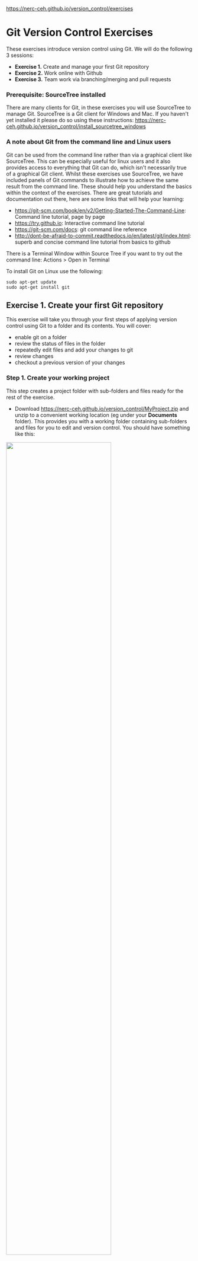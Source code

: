 https://nerc-ceh.github.io/version_control/exercises

# Git Version Control Exercises

These exercises introduce version control using Git.  We will do the following 3 sessions:

- **Exercise 1.** Create and manage your first Git repository
- **Exercise 2.** Work online with Github
- **Exercise 3.** Team work via branching/merging and pull requests

### Prerequisite: SourceTree installed
There are many clients for Git, in these exercises you will use SourceTree to manage Git.  SourceTree is a Git client for Windows and Mac.  If you haven't yet installed it please do so using these instructions: <https://nerc-ceh.github.io/version_control/install_sourcetree_windows>

### A note about Git from the command line and Linux users
Git can be used from the command line rather than via a graphical client like SourceTree.  This can be especially useful for linux users and it also provides access to everything that Git can do, which isn't necessarily true of a graphical Git client.  Whilst these exercises use SourceTree, we have included panels of Git commands to illustrate how to achieve the same result from the command line.  These should help you understand the basics within the context of the exercises.  There are great tutorials and documentation out there, here are some links that will help your learning:
- <https://git-scm.com/book/en/v2/Getting-Started-The-Command-Line>: Command line tutorial, page by page
- <https://try.github.io>: Interactive command line tutorial
- <https://git-scm.com/docs>: git command line reference
- <http://dont-be-afraid-to-commit.readthedocs.io/en/latest/git/index.html>: superb and concise command line tutorial from basics to github

There is a Terminal Window within Source Tree if you want to try out the command line:  Actions > Open in Terminal

To install Git on Linux use the following:

```
sudo apt-get update
sudo apt-get install git
```

## Exercise 1. Create your first Git repository

This exercise will take you through your first steps of applying version control using Git to a folder and its contents.  You will cover:

- enable git on a folder
- review the status of files in the folder
- repeatedly edit files and add your changes to git
- review changes
- checkout a previous version of your changes

### Step 1.  Create your working project
This step creates a project folder with sub-folders and files ready for the rest of the exercise.

- Download <https://nerc-ceh.github.io/version_control/MyProject.zip> and unzip to a convenient working location (eg under your **Documents** folder).  This provides you with a working folder containing sub-folders and files for you to edit and version control.  You should have something like this:

<img src="images/ex1_0.png"  width="75%">

- The location of the root folder (eg C:\Users\jon\Documents\MyProject) will be needed in Step 2.  

### Step 2.  Enable Git on your new project
This step adds the Git repository to the root of your project folder.

- Open SourceTree
- Press the **Create** button, to show the **Create a repository** form.
- Fill in the fields as follows:
  - **Destination path**: the location of the root folder from step 1 - in otherwords, the folder you want to version control (eg C:\Users\jon\Documents\MyProject)
  - **Name**: a simple name to identify your repository in SourceTree 
  - **Git or Mercurial** drop down: select Git
  - **Create repository on account** drop down: make sure it is **not** selected

<img src="images/ex1_1.png" width="75%">

- Press the **Create** button, to create a Git repository in the root folder of your project
- You should see the following warning, which simply alerts you to the fact that it will add a Git repository to an existing folder, rather than create the folder for you (which is another way of starting your version controlled project) - press **yes** to accept:

<img src="images/ex1_1a.png" width="75%">

- You **may** be prompted to provide your name and e-mail.  If you've set this up before then it won't prompt you.  If required, enter you details and tick the **Use these details on all repositories** so you don't have to do it again.  Your details are used to add your identity to the log when you **Commit** edits:

<img src="images/ex1_user_details.png" width="75%">

- SourceTree will now display the state of your version controlled project, with all files in the **Unstaged files** area:

<img src="images/ex1_unstaged.png" width="75%">

- Also, if you look in the root of your project in Windows Explorer you will now see a new folder called '.git', this is the Git repository (you may need to enable 'Show hidden folders' to see it)

<img src="images/ex1_git_hidden.png" width="75%">

### Step 3. Populate your new repository
Your new Git repository does not yet contain any files to version control, that is all files are currently **Untracked**.  This is why they have a question mark next to them in SourceTree.  This step puts all your files into Git, which is a two step process of **Staging** and then **Committing** them.

- Add all files to the **Staged files** area by pressing the **Stage All** button.  

<img src="images/ex1_stage.png" width="75%">

- Note that they are now displayed in the **Staged files** area with green plus icon, indicating they are brand new files ready to be committed to the Git repository

<img src="images/ex1_staged.png" width="75%">

- Type in a commit message, eg 'Initial commit to add all project files' and press **Commit**

<img src="images/ex1_commit.png" width="75%">

- All files are committed to the Git repository and both the 'Unstaged files' and 'Staged files' areas are empty

<img src="images/ex1_committed.png" width="75%">

### Step 4.  Edit files and commit changes to Git 
In this step you will edit some files and commit your changes to Git.

- In your favourite text editor, open a couple of the downloaded files (eg elephants/Asian.txt and elephants/African.txt) and make some edits to them.
- In SourceTree, the files you edited are shown in the **Unstaged** area with a yellow '...' icon next to them.  If you highlight one, then your changes are shown:

<img src="images/ex1_unstaged_edits.png" width="75%">

- Add to the staging area and commit with a suitable message as you did before.

<img src="images/ex1_staged_edits.png" width="75%">

### Step 5.  Stage specific files
In this step you will edit two files, but **Stage** and **Commit** them separately to illustrate how commits can be used to organise your edits.

- Add some new text to **two** files (eg cats/Siamese.txt and dogs/spaniel.txt)

- In **Unstaged files** select just **one** edited file, then press **Stage Selected**

<img src="images/ex1_stage_selected.png" width="75%">

- This time, only your selected file is staged ready to commit.  Give it an appropriate message and then **Commit**

<img src="images/ex1_commit_selected.png" width="75%">

- You will see one file left in **Unstaged files**, stage and commit it with a message:

<img src="images/ex1_commit_selected2.png" width="75%">

### Step 6. Review the Git log and checkout a version
You should now have a range of file changes committed to Git.  In this step you will look at the log of your edits and checkout one of those revisions.

- Take a look at the Git log by pressing the **Log/History** tab at the bottom:

<img src="images/ex1_logs.png" width="75%">

- There are 3 panels showing different aspects of the log:
  1. firstly each commit together with its commit message is shown in the top panel.
  2. select a commit in the top panel to display which files were edited (bottom left panel)
  3. select a file in the bottom left panel to display its edits (bottom right panel)

<img src="images/ex1_log_panels.png" width="75%">

- you will now checkout one of the commits shown in the log.  When you checkout a specific commit all files in your working copy will be exactly as they were when you committed those changes.  On your log, right click an earlier commit in the top panel (eg in my example 'Added info about elephant trunks') and select **Checkout...** from the context menu:

<img src="images/ex1_checkout.png" width="75%">

- you will see the following warning, for this exercise it is safe to ignore it (DO NOT tick **Clean (discard all changes)**):

<img src="images/ex1_checkout_warning.png" width="75%">

- the log shows the **HEAD** tag on the commit you just checked out - this indicates all files in your working copy are now as they were when you make that commit.  If you look at the files in that folder in Windows Explorer you will see all work done after that commit is missing.  This is one way you can get hold of previous versions of files.

<img src="images/ex1_checkedout.png" width="75%">s

- Return to the latest version of your work again by checking out the latest commit of the **master** branch - this is done by right clicking on the **master** and selecting **Checkout...** from the context menu

<img src="images/ex1_checkout_master.png" width="75%">

- You should now be back at your latest edit, with the files in your working folder containing all edits

<img src="images/ex1_checkedout_master.png" width="75%">

### Step 6.  Tagging
As you can imagine, the Git log soon fills with many commits.  There are times when you will want to identify a specific point in the log as something more significant - such as when you have completed major blocks of work, reached a milestone or finished a major change to modelling or website code.  This is a release point that you can then refer to via a version number - eg v1.0.1 of my model or website.  In Git this is called an **annotated tag**.  The complete state of your repository is stored against this tag.  This step will add an annotated tag to your repository.

- Select the **Tag** option highlighted below, fill in the dialogue like this:
  - **Tag name**: your version number (eg v1.0.0)
  - **Working copy parent** or **Specified commit**: choose either the current state of your repository or a specific commit that this tag will be tied to
  - **Advanced Option**: for this exercise we aren't using them
  - **Add Tag**: press to add the tag
  
<img src="images/ex1_add_tag.png" width="75%">

- You will now see the tag in your **Log/History** view and you can also list all tags on the left by selecting the **Tags** dropdown:

<img src="images/ex1_tagged.png" width="75%">

- When you need your files in the state referred to by the tag, just **checkout** that tag as you did earlier in this exercise for a specific commit.

<img src="images/ex1_checkout_tag.png" width="75%">

### Step 7.  Ignoring files
It is very useful to be able to exclude some files from version control, for example you may have other processes that generate temporary files in your project.  Ignoring files is done by adding a file named **.gitignore** to the root folder of your project.  File names and file patterns added to it are ignored by Git.  The following step will demonstrate it.

- create two files in the root your project called **.ignore** and **temporary_file.txt** respectively.  Look at your **Unstaged files** panel in SourceTree.  As expected you see both files are untracked (purple question mark) and ready to be staged and committed:

<img src="images/ex1_gitignore_unstaged.png" width="75%">

- in your favourite text editor open **.gitignore**, add the single line **temporary_file.txt**, save and close.  Return to SourceTree's **Unstaged files** panel (refresh if necessary - f5) and this time only the **.gitignore** file is visible.  This shows that Git is now ignoring the temporary file and it can't be staged or committed to Git.  You can use a file pattern like temp*.* instead to widen the scope of what is ignored:

<img src="images/ex1_gitignore_ignored.png" width="75%">

- stage and commit the .gitignore file

## Exercise 2.  Work on-line with Github
Until now your Git repository has only existed locally inside your project folder.  **Github** is a service that allows you to host your Git repository on-line so you can access it from anywhere, share it, collaborate and more.  We have a NERC-CEH organisation in Github, which you can join and it will provide a private place for you to host your repositories.  In this exercise you will:
  - register with Github
  - join the NERC-CEH organisation
  - create a repository in the NERC-CEH organisation
  - work with the repository locally and synchronise with Github
  
### Step 1.  Create a Github account and join the NERC-CEH organisation
- If you do not yet have an account with Github, open a browser, go to https://github.com and sign up using your CEH e-mail address.  

<img src="images/ex2_signup.png" width="75%">

- You need to join the NERC-CEH organisation, but this is by invitation only.  So, once you have signed-up let us know in the classroom so we can invite you.  If doing this outside the lesson, please e-mail foo@ceh.ac.uk and you will be invited.  Accept the invitation by...???...under profile perhaps...needs checking.

### Step 2.  Create a private repository
- In a browser, go to https://github.com, make sure you are logged in and select the the **New repository ** button to begin creating a new repository

<img src="images/ex2_new.png" width="75%">

- Fill in the form as below and press **Create repository**
  - **Owner**: NERC-CEH
  - **Repository Name**: something brief that describes it
  - **Description**: add a note to say it was created as a tutorial exercise
  - **Public/Private**: select Private, which means you manage who can see it
  - **Initialize repository with README**: tick this box, it is good to have a README at the root of your project
  - **Add .gitignore**: leave this as None, you will add your own from exercise 1
  - **Add a license**: not really applicable in a private repository, but you may want to see what they provide

<img src="images/ex2_new_form.png" width="75%">

- You now have an almost empty repository on Github that should look something like this:

<img src="images/ex2_empty_repo.png" width="75%">

### Step 3.  Download (clone) the Github repository
To start adding and managing files you need to download your Github repository.  This is called **cloning** your repository.

- Go to your repository on Github (eg https://github.com/NERC-CEH/jons_exercise_repo)
  - press the **Clone or download** button
  -  press the **copy to clipboard** button, as shown highlighted below (make sure the URL shown starts with **https** and not **git** - otherwise select **Use HTTPS** nearby):

<img src="images/ex2_clone_copy_url.png" width="75%">

- Open SourceTree and go to **File** > **Clone / New...** > press the **Clone** option and fill in the form like this:
  - **Source Path / URL**: paste the url you just copied from Github (eg https://github.com/NERC-CEH/jons_exercise_repo.git)
  - **Destination Path**: this is the folder where you want to save the repository locally.  For example: C:\Users\jcoop\Documents\repos\jons_exercise_repo - **NOTE**: the final folder named in that path must not yet exist as it will be created by SourceTree (eg jons_exercise_repo), however the rest of the folder structure must already exist (eg C:\Users\jcoop\Documents\repos)
  - **Name**: this is the name that SourceTree will display, keep it the same as the repository name (eg jons_exercise_repo)
  - Press **Clone**

<img src="images/ex2_clone_sourcetree.png" width="75%">

### Step 4.  Add files to your local copy
 - You will now have an empty local copy ready to use - in Sourcetree it looks like this, the same as in Exercise 1:

 <img src="images/ex2_cloned_sourcetree.png" width="75%">
 
 - You will now add some files to this repository.  
   - Open Windows Explorer go to the project you created in Exercise 1
   - Copy everything from your Exercise 1 project **EXCEPT the .git folder** into the repository you just created, for example from D:\repos\MyProject\ to D:\repos\jons_exercise_repo\ (alternatively you could start afresh with the contents of the zip from Exercise 1 - https://github.com/NERC-CEH/git-introduction/raw/master/MyProject.zip):

Before:

<img src="images/ex2_copy_files.png" width="75%">

After:

<img src="images/ex2_copied_files.png" width="75%">

- Review your repository in source tree, you will see the new files in the Unstaged area - press **Stage all** to stage them:

<img src="images/ex2_edits_unstaged.png" width="75%">

- Commit the staged files with a brief message:

<img src="images/ex2_edits_staged.png" width="75%">

- Now you should see a small **number 1** next to the button called **Push**, near the top.  This indicates you have 1 commit in your local repository that is not **pushed** up to Github.  Each time you commit changes this number will increase:
<img src="images/ex2_push_the_button.png" width="75%">

### Step 5.  Push to Github
- You will now Push your changes to Github.  You don't have to do this with every commit you make.  To Push your changes, click the **Push** button shown above.  You will get the following dialogue.  Just keep just the first row ticked **'Push local master to remote master'** - now finally push it all up to Github by pressing the **Push** button at the bottom of the dialogue:

<img src="images/ex2_push_dialogue.png" width="75%">

- After a short delay, your changes will be pushed to Github and SourceTree will indicate that no Pushes are pending.

- Review your repo on Github (eg https://github.com/NERC-CEH/jons_exercise_repo).  You will see your new files and plenty of ways to explore them and their changes.  But most of all, your project is now safely up on Github and you have a local clone of the repository where you can manage your edits:

<img src="images/ex2_github_pushed.png" width="75%">

## Exercise 3.  Team working
Until now, you have been the only person working on your Github hosted repository.  This may be sufficient for your needs.  However, you may be part of a team where you all need to edit the same code base in a managed way.  In this exercise you will cover:
- branch, merge and checkout - this will allow you to work on a **branch** of your repository (a bit like a copy), merge those branches back into the **master** branch and move between branches
- pulling down changes from your team and resolving conflicts
- creating and accepting pull requests, which is a nice controlled way to merge branches back into the **master** branch

### Step 1.  Form a team
- Team up with at least one other person.  You will work together to see how your changes affect each other.

###  Step 2.  Clone just one team member's repository
- Choose whose repository from Exercise 2 you are all going to work with.
- Those of you who don't yet have that repository locally must clone it.  Follow the instructions from Exercise 2 Step 3 and use the URL of the repository you have chosen to work with.
- Everyone in your team should now have a clone of the same repository.

###  Step 3.  One team member creates a branch, commits some edits and pushes to Github
-  Choose **just one** team member to do this step, but everyone should follow along...

- So far, all your commits have been to the default branch in your Git repository - this branch is called **master**.  You may have already noticed **master** in SourceTree as highlighted here (under the **Log / History** tab):

<img src="images/ex3_branch_master.png" width="75%">

- Create a new branch by pressing the **Branch** button and fill out the dialogue:
  - **New Branch**: the name of the new branch, call it **giraffe**
  - **Commit**: select **Working copy parent**, which means the branch will be created from your current working copy
  - **Checkout New branch**: tick this, it means that your working copy will now refer to the new branch and all your changes and commits go to this new branch
  - Press **Create Branch** to create it

<img src="images/ex3_branch_create.png" width="75%">

- The new branch is shown in SourceTree.  Note that where it is shown on the left under BRANCHES, it is in **bold** with a small circle next to it - this indicates that it (and not **master**) is checked out, so all changes you commit to Git will be on this new branch:

<img src="images/ex3_branch_created.png" width="75%">

- With your new branch **checked out** make some changes - in Windows Explorer create a folder at the root of your project called **giraffes**, within that folder create a new text file called Northern.txt that contains some text about the Northern Giraffe.

<img src="images/ex3_add_giraffe.png" width="75%">

- In SourceTree, stage and commit your edits with a brief message:

<img src="images/ex3_branch_commit.png" width="75%">

- Now **Push** all your changes to Github (as in Exercise 2 Step 5)

###  Step 4.  Team members Pull down new changes
- Now it is the turn of the team members who do not yet have the changes.  
